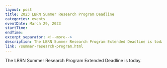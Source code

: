 ```yaml
---
layout: post
title: 2023 LBRN Summer Research Program Deadline
categories: events
eventDate: March 29, 2023
startTime:
endTime:
excerpt_separator: <!--more-->
description: The LBRN Summer Research Program Extended Deadline is today.
link: /summer-research-program.html
---
```

The LBRN Summer Research Program Extended Deadline is today.
